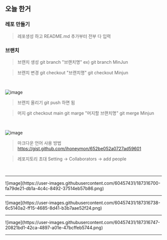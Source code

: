 ﻿## 오늘 한거
 ### 레포 만들기
> 레포생성 하고 README.md 추가부터 전부 다 입력

 ### 브랜치
> 브랜치 생성
> git branch "브랜치명" 
> ex) git branch MinJun

> 브랜치 변경 
>  git checkout "브랜치명"
>  git checkout Minjun
<br/>

![image](https://user-images.githubusercontent.com/60457431/187212553-9bb3c6db-e61c-457f-85a3-af21c24ad391.png)


> 브랜치 올리기 
> git push 하면 됨

> 머지 
> git checkout main 
> git marge "머지할 브랜치명"
> git merge Minjun
<br/>

![image](https://user-images.githubusercontent.com/60457431/187212416-5fc25d70-286d-4434-b93f-31b8d735752f.png)

> 마크다운 언어 사용 방법
https://gist.github.com/ihoneymon/652be052a0727ad59601

> 레포지토리 초대 
> Setting  -> Collaborators -> add people
<br/>
<hr/>
![image](https://user-images.githubusercontent.com/60457431/187316700-fa79de21-db1a-4c4c-8492-37514eb57b86.png)
<hr/>
![image](https://user-images.githubusercontent.com/60457431/187316738-6c5140a2-ff15-4685-8d41-b3b7aae52f24.png)
<hr/>
![image](https://user-images.githubusercontent.com/60457431/187316747-20821bd1-42ca-4897-a01e-47bcffeb5744.png)
<hr/>



